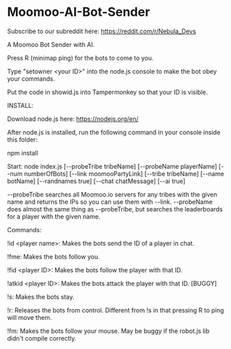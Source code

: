 # Moomoo-AI-Bot-Sender

Subscribe to our subreddit here: https://reddit.com/r/Nebula_Devs

A Moomoo Bot Sender with AI.

Press R (minimap ping) for the bots to come to you.

Type "setowner \<your ID>" into the node.js console to make the bot obey your commands.
  
Put the code in showid.js into Tampermonkey so that your ID is visible.


INSTALL:

Download node.js here: https://nodejs.org/en/


After node.js is installed, run the following command in your console inside this folder:

npm install


Start: node index.js [--probeTribe tribeName] [--probeName playerName] [--num numberOfBots] [--link moomooPartyLink] [--tribe tribeName] [--name botName] [--randnames true] [--chat chatMessage] [--ai true]

--probeTribe searches all Moomoo.io servers for any tribes with the given name and returns the IPs so you can use them with --link.
--probeName does almost the same thing as --probeTribe, but searches the leaderboards for a player with the given name.


Commands:

!id \<player name>: Makes the bots send the ID of a player in chat.
  
!fme: Makes the bots follow you.

!fid \<player ID>: Makes the bots follow the player with that ID.
  
!atkid \<player ID>: Makes the bots attack the player with that ID. [BUGGY]
  
!s: Makes the bots stay.

!r: Releases the bots from control. Different from !s in that pressing R to ping will move them.

!fm: Makes the bots follow your mouse. May be buggy if the robot.js lib didn't compile correctly.
